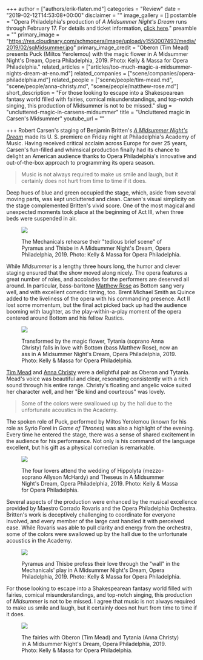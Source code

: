 +++
author = ["authors/erik-flaten.md"]
categories = "Review"
date = "2019-02-12T14:53:08+00:00"
disclaimer = ""
image_gallery = []
postamble = "Opera Philadelphia's production of _A Midsummer Night's Dream_ runs through February 17. For details and ticket information, [click here](https://www.operaphila.org/whats-on/on-stage-2018-2019/midsummer-nights-dream/)."
preamble = ""
primary_image = "https://res.cloudinary.com/schmopera/image/upload/v1550007493/media/2019/02/sqMidsummer.jpg"
primary_image_credit = "Oberon (Tim Mead) presents Puck (Miltos Yerolemou) with the magic flower in A Midsummer Night's Dream, Opera Philadelphia, 2019. Photo: Kelly & Massa for Opera Philadelphia."
related_articles = ["articles/too-much-magic-a-midsummer-nights-dream-at-eno.md"]
related_companies = ["scene/companies/opera-philadelphia.md"]
related_people = ["scene/people/tim-mead.md", "scene/people/anna-christy.md", "scene/people/matthew-rose.md"]
short_description = "For those looking to escape into a Shakespearean fantasy world filled with fairies, comical misunderstandings, and top-notch singing, this production of Midsummer is not to be missed."
slug = "uncluttered-magic-in-carsens-midsummer"
title = "Uncluttered magic in Carsen's Midsummer"
youtube_url = ""

+++
Robert Carsen's staging of Benjamin Britten's [_A Midsummer Night's Dream_](https://www.operaphila.org/whats-on/on-stage-2018-2019/midsummer-nights-dream/) made its U. S. premiere on Friday night at Philadelphia's Academy of Music. Having received critical acclaim across Europe for over 25 years, Carsen's fun-filled and whimsical production finally had its chance to delight an American audience thanks to Opera Philadelphia's innovative and out-of-the-box approach to programming its opera season.

>Music is not always required to make us smile and laugh, but it certainly does not hurt from time to time if it does.

Deep hues of blue and green occupied the stage, which, aside from several moving parts, was kept uncluttered and clean. Carsen's visual simplicity on the stage complemented Britten's vivid score. One of the most magical and unexpected moments took place at the beginning of Act III, when three beds were suspended in air.

<figure data-type="image">

![](https://res.cloudinary.com/schmopera/image/upload/v1550007865/media/2019/02/midsummer-8.jpg)

<figcaption>The Mechanicals rehearse their "tedious brief scene" of Pyramus and Thisbe in A Midsummer Night's Dream, Opera Philadelphia, 2019. Photo: Kelly & Massa for Opera Philadelphia.</figcaption>

</figure>

While _Midsummer_ is a lengthy three hours long, the humor and clever staging ensured that the show moved along nicely. The opera features a great number of roles, and accolades for the performers are deserved all around. In particular, bass-baritone [Matthew Rose](/scene/people/matthew-rose/) as Bottom sang very well, and with excellent comedic timing, too. Brent Michael Smith as Quince added to the liveliness of the opera with his commanding presence. Act II lost some momentum, but the final act picked back up had the audience booming with laughter, as the play-within-a-play moment of the opera centered around Bottom and his fellow Rustics.

<figure data-type="image">

![](https://res.cloudinary.com/schmopera/image/upload/v1550007898/media/2019/02/midsummer-10.jpg)

<figcaption>Transformed by the magic flower, Tytania (soprano Anna Christy) falls in love with Bottom (bass Matthew Rose), now an ass in A Midsummer Night's Dream, Opera Philadelphia, 2019. Photo: Kelly & Massa for Opera Philadelphia.</figcaption>

</figure>

[Tim Mead](/scene/people/tim-mead/) and [Anna Christy](/scene/people/anna-christy/) were a delightful pair as Oberon and Tytania. Mead's voice was beautiful and clear, resonating consistently with a rich sound through his entire range. Christy's floating and angelic voice suited her character well, and her "Be kind and courteous" was lovely.

>Some of the colors were swallowed up by the hall due to the unfortunate acoustics in the Academy.

The spoken role of Puck, performed by Miltos Yerolemou (known for his role as Syrio Forel in _Game of Thrones_) was also a highlight of the evening. Every time he entered the stage, there was a sense of shared excitement in the audience for his performance. Not only is his command of the language excellent, but his gift as a physical comedian is remarkable.

<figure data-type="image">

![](https://res.cloudinary.com/schmopera/image/upload/v1550007960/media/2019/02/midsummer-16.jpg)

<figcaption>The four lovers attend the wedding of Hippolyta (mezzo-soprano Allyson McHardy) and Theseus in A Midsummer Night's Dream, Opera Philadelphia, 2019. Photo: Kelly & Massa for Opera Philadelphia.</figcaption>

</figure>

Several aspects of the production were enhanced by the musical excellence provided by Maestro Corrado Rovaris and the Opera Philadelphia Orchestra. Britten's work is deceptively challenging to coordinate for everyone involved, and every member of the large cast handled it with perceived ease. While Rovaris was able to pull clarity and energy from the orchestra, some of the colors were swallowed up by the hall due to the unfortunate acoustics in the Academy.

<figure data-type="image">

![](https://res.cloudinary.com/schmopera/image/upload/v1550007997/media/2019/02/midsummer-17.jpg)

<figcaption>Pyramus and Thisbe profess their love through the "wall" in the Mechanicals' play in A Midsummer Night's Dream, Opera Philadelphia, 2019. Photo: Kelly & Massa for Opera Philadelphia.</figcaption>

</figure>

For those looking to escape into a Shakespearean fantasy world filled with fairies, comical misunderstandings, and top-notch singing, this production of _Midsummer_ is not to be missed. I agree that music is not always required to make us smile and laugh, but it certainly does not hurt from time to time if it does.

<figure data-type="image">

![](https://res.cloudinary.com/schmopera/image/upload/v1550008039/media/2019/02/midsummer-19.jpg)

<figcaption>The fairies with Oberon (Tim Mead) and Tytania (Anna Christy) in A Midsummer Night's Dream, Opera Philadelphia, 2019. Photo: Kelly & Massa for Opera Philadelphia.</figcaption>

</figure>